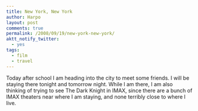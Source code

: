 ```yaml
---
title: New York, New York
author: Harpo
layout: post
comments: true
permalink: /2008/09/19/new-york-new-york/
aktt_notify_twitter:
  - yes
tags:
  - film
  - travel
---
```

Today after school I am heading into the city to meet some friends. I will be staying there tonight and tomorrow night. While I am there, I am also thinking of trying to see The Dark Knight in IMAX, since there are a bunch of IMAX theaters near where I am staying, and none terribly close to where I live.